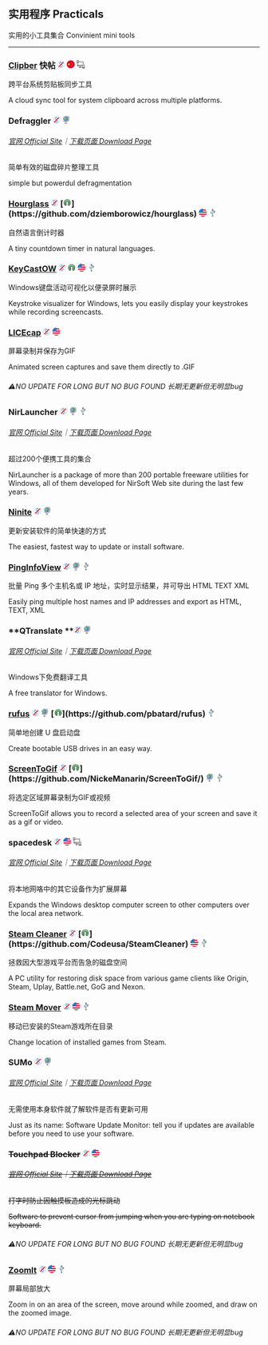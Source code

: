 ## 实用程序   Practicals

实用的小工具集合   Convinient mini tools

---

### [Clipber](http://clipber.com/clipber/) 快帖 ![](/assets/图片2.png) ![](/assets/china.png) ![](/assets/multi_platform.png)

跨平台系统剪贴板同步工具

A cloud sync tool for system clipboard across multiple platforms.

### Defraggler ![](/assets/图片2.png) ![](/assets/earth-globe.png)

###### [官网 Official Site](https://www.piriform.com/defraggler)｜[下载页面 Download Page](https://www.piriform.com/defraggler/download)

简单有效的磁盘碎片整理工具

simple but powerdul  defragmentation

### [Hourglass](https://chris.dziemborowicz.com/apps/hourglass/) ![](/assets/图片2.png) [![](/assets/open-source-icon.png "MIT@GitHub: https://github.com/dziemborowicz/hourglass")](https://github.com/dziemborowicz/hourglass) ![](/assets/united-states.png) ![](/assets/usb.png)

自然语言倒计时器

A tiny countdown timer in natural languages.

### [KeyCastOW](https://brookhong.github.io/2014/04/28/keycast-on-windows.html) ![](/assets/图片2.png) ![](/assets/open-source-icon.png) ![](/assets/united-states.png) ![](/assets/usb.png)

Windows键盘活动可视化以便录屏时展示

Keystroke visualizer for Windows, lets you easily display your keystrokes while recording screencasts.

### [LICEcap](http://www.cockos.com/licecap/) ![](/assets/图片2.png) ![](/assets/united-states.png)

屏幕录制并保存为GIF

Animated screen captures and save them directly to .GIF

###### ⚠NO UPDATE FOR LONG BUT NO BUG FOUND   长期无更新但无明显bug

### NirLauncher ![](/assets/图片2.png) ![](/assets/earth-globe.png) ![](/assets/usb.png)

###### [官网 Official Site](http://launcher.nirsoft.net/)｜[下载页面 Download Page](http://launcher.nirsoft.net/downloads/index.html)

超过200个便携工具的集合

NirLauncher is a package of more than 200 portable freeware utilities for Windows, all of them developed for NirSoft Web site during the last few years.

### [Ninite](https://ninite.com/) ![](/assets/图片2.png) ![](/assets/earth-globe.png)

更新安装软件的简单快速的方式

The easiest, fastest way to update or install software.

### [PingInfoView](http://www.nirsoft.net/utils/multiple_ping_tool.html) ![](/assets/图片2.png) ![](/assets/earth-globe.png) ![](/assets/usb.png)

批量 Ping 多个主机名或 IP 地址，实时显示结果，并可导出 HTML TEXT XML

Easily ping multiple host names and IP addresses and export as HTML, TEXT, XML

### **QTranslate **![](/assets/图片2.png) ![](/assets/earth-globe.png)

###### [官网 Official Site](https://quest-app.appspot.com/)｜[下载页面 Download Page](https://quest-app.appspot.com/download)

Windows下免费翻译工具

A free translator for Windows.

### [rufus](http://rufus.akeo.ie/) ![](/assets/图片2.png) ![](/assets/earth-globe.png) [![](/assets/open-source-icon.png "GPL3.0@GitHub: https://github.com/pbatard/rufus")](https://github.com/pbatard/rufus) ![](/assets/usb.png)

简单地创建 U 盘启动盘

Create bootable USB drives in an easy way.

### [ScreenToGif](http://www.screentogif.com/) ![](/assets/图片2.png) [![](/assets/open-source-icon.png "Microsoft Public License@GitHub: https://github.com/NickeManarin/ScreenToGif/")](https://github.com/NickeManarin/ScreenToGif/) ![](/assets/earth-globe.png) ![](/assets/usb.png)

将选定区域屏幕录制为GIF或视频

ScreenToGif allows you to record a selected area of your screen and save it as a gif or video.

### spacedesk ![](/assets/图片2.png) ![](/assets/united-states.png) ![](/assets/multi_platform.png)

###### [官网 Official Site](http://www.spacedesk.net/)｜[下载页面 Download Page](http://spacedesk.ph/download/)

将本地网咯中的其它设备作为扩展屏幕

Expands the Windows desktop computer screen to other computers over the local area network.

### [Steam Cleaner](https://github.com/Codeusa/SteamCleaner) ![](/assets/图片2.png) [![](/assets/open-source-icon.png "GPL 3.0@GitHub: https://github.com/Codeusa/SteamCleaner")](https://github.com/Codeusa/SteamCleaner) ![](/assets/united-states.png) ![](/assets/usb.png)

拯救因大型游戏平台而告急的磁盘空间

A PC utility for restoring disk space from various game clients like Origin, Steam, Uplay, Battle.net, GoG and Nexon.

### [Steam Mover](http://www.traynier.com/software/steammover) ![](/assets/图片2.png) ![](/assets/united-states.png) ![](/assets/usb.png)

移动已安装的Steam游戏所在目录

Change location of installed games from Steam.

### SUMo ![](/assets/图片2.png) ![](/assets/earth-globe.png)

###### [官网 Official Site](http://www.kcsoftwares.com/?sumo)｜[下载页面 Download Page](http://www.kcsoftwares.com/?download)

无需使用本身软件就了解软件是否有更新可用

Just as its name: Software Update Monitor: tell you if updates are available before you need to use your software.

### ~~Touchpad Blocker~~ ![](/assets/图片2.png) ![](/assets/united-states.png)

###### [~~官网 Official Site~~](http://touchpad-blocker.com/)~~｜~~[~~下载页面 Download Page~~](http://touchpad-blocker.com/download/)

~~打字时防止因触摸板造成的光标跳动~~

~~Software to prevent cursor from jumping when you are typing on notebook keyboard.~~

###### ⚠NO UPDATE FOR LONG BUT NO BUG FOUND   长期无更新但无明显bug

### [ZoomIt](https://technet.microsoft.com/en-us/sysinternals/zoomit.aspx) ![](/assets/图片2.png) ![](/assets/united-states.png) ![](/assets/usb.png)

屏幕局部放大

Zoom in on an area of the screen, move around while zoomed, and draw on the zoomed image.

###### ⚠NO UPDATE FOR LONG BUT NO BUG FOUND   长期无更新但无明显bug



